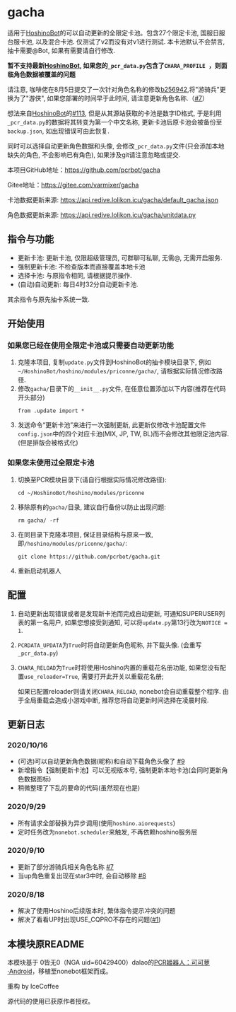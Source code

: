 # gacha
适用于[HoshinoBot](https://github.com/Ice-Cirno/HoshinoBot)的可以自动更新的全限定卡池。包含27个限定卡池, 国服日服台服卡池, 以及混合卡池. 仅测试了v2而没有对v1进行测试. 本卡池默认不会禁言, 抽卡需要@Bot, 如果有需要请自行修改. 

**暂不支持最新[HoshinoBot](https://github.com/Ice-Cirno/HoshinoBot/commit/2c3e0bd5b19328573d915ed2cef206cbd7a19d74), 如果您的`_pcr_data.py`包含了`CHARA_PROFILE `，则面临角色数据被覆盖的问题**

请注意, 咖啡佬在8月5日提交了一次针对角色名称的修改[b256942](https://github.com/Ice-Cirno/HoshinoBot/commit/7cfa868ec7d6f777ab608b77743af32d34add551#diff-7cb6cbc27352fcca4672d1966d984863),将"游骑兵"更换为了"游侠", 如果您部署的时间早于此时间, 请注意更新角色名称.（[#7](https://github.com/pcrbot/gacha/issues/7)）

想法来自[HoshinoBot](https://github.com/Ice-Cirno/HoshinoBot)的[#113](https://github.com/Ice-Cirno/HoshinoBot/pull/113), 但是从其源站获取的卡池是数字ID格式, 于是利用`_pcr_data.py`的数据将其转变为第一个中文名称, 更新卡池后原卡池会被备份至`backup.json`, 如出现错误可由此恢复. 

同时可以选择自动更新角色数据和头像, 会修改`_pcr_data.py`文件(只会添加本地缺失的角色, 不会影响已有角色), 如果涉及git请注意忽略或提交. 

本项目GitHub地址：https://github.com/pcrbot/gacha

Gitee地址：https://gitee.com/varmixer/gacha

卡池数据更新来源: https://api.redive.lolikon.icu/gacha/default_gacha.json

角色数据更新来源: https://api.redive.lolikon.icu/gacha/unitdata.py

## 指令与功能
* 更新卡池: 更新卡池, 仅限超级管理员, 可群聊可私聊, 无需@, 无需开启服务. 
* 强制更新卡池: 不检查版本而直接覆盖本地卡池
* 选择卡池: 与原指令相同, 请根据提示操作. 
* (自动)自动更新: 每日4时32分自动更新卡池. 
  

其余指令与原先抽卡系统一致.


## 开始使用
### 如果您已经在使用全限定卡池或只需要自动更新功能
1. 克隆本项目, 复制`update.py`文件到HoshinoBot的抽卡模块目录下, 例如`~/HoshinoBot/hoshino/modules/priconne/gacha/`, 请根据实际情况修改路径.
2. 修改`gacha/`目录下的`__init__.py`文件, 在任意位置添加以下内容(推荐在代码开头部分)
    ```
    from .update import *
    ```
3. 发送命令“更新卡池”来进行一次强制更新, 此更新仅修改卡池配置文件`config.json`中的四个对应卡池(MIX, JP, TW, BL)而不会修改其他限定池内容.(但是排版会被格式化)
### 如果您未使用过全限定卡池
1. 切换至PCR模块目录下(请自行根据实际情况修改路径):
   ```
   cd ~/HoshinoBot/hoshino/modules/priconne
   ```
2. 移除原有的`gacha/`目录, 建议自行备份以防止出现问题:
   ```
   rm gacha/ -rf 
   ```
3. 在同目录下克隆本项目, 保证目录结构与原来一致, 即`/hoshino/modules/priconne/gacha/`:
   ```
   git clone https://github.com/pcrbot/gacha.git
   ```
4. 重新启动机器人

## 配置
1. 自动更新出现错误或者是发现新卡池而完成自动更新, 可通知SUPERUSER列表的第一名用户, 如果您想接受到通知, 可以将`update.py`第13行改为`NOTICE = 1`. 

2. `PCRDATA_UPDATA`为`True`时将自动更新角色昵称, 并下载头像. (会重写`_pcr_data.py`)

3. `CHARA_RELOAD`为`True`时将使用Hoshino内置的重载花名册功能, 如果您没有配置`use_reloader=True`, 需要打开此开关以重载花名册; 
   
   如果已配置reloader则请关闭`CHARA_RELOAD`, nonebot会自动重载整个程序. 由于全局重载会造成小游戏中断, 推荐您将自动更新时间选择在凌晨时段.
   
## 更新日志

### 2020/10/16
* (可选)可以自动更新角色数据(昵称)和自动下载角色头像了 [#9](https://github.com/pcrbot/gacha/issues/9)
* 新增指令【强制更新卡池】可以无视版本号, 强制更新本地卡池(会同时更新角色数据图标)
* 稍微整理了下乱的要命的代码(虽然现在也是)

### 2020/9/29
* 所有请求全部替换为异步调用(使用`hoshino.aiorequests`)
* 定时任务改为`nonebot.scheduler`来触发, 不再依赖hoshino服务层


### 2020/9/10
* 更新了部分游骑兵相关角色名称 [#7](https://github.com/pcrbot/gacha/issues/7)
* 当up角色重复出现在star3中时, 会自动移除 [#8](https://github.com/pcrbot/gacha/issues/8)

### 2020/8/18
* 解决了使用Hoshino后续版本时, 繁体指令提示冲突的问题
* 解决了看看UP时出现USE_CQPRO不存在的问题([#1](https://github.com/pcrbot/gacha/issues/1))

## 本模块原README
本模块基于 0皆无0（NGA uid=60429400）dalao的[PCR姬器人：可可萝·Android](https://bbs.nga.cn/read.php?tid=18434108)，移植至nonebot框架而成。

重构 by IceCoffee

源代码的使用已获原作者授权。
